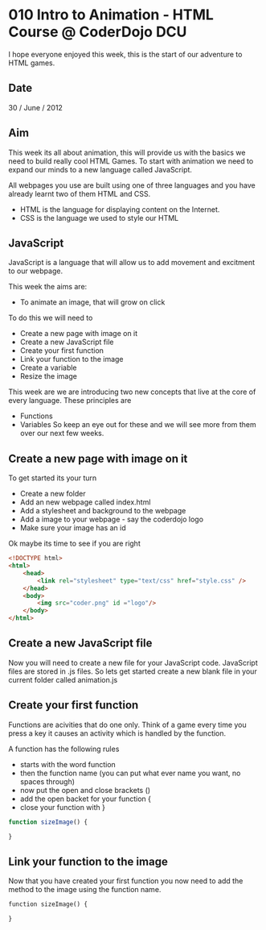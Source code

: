 010 Intro to Animation - HTML Course @ CoderDojo DCU
===================================

I hope everyone enjoyed this week, this is the start of our adventure
to HTML games.

Date
---------
30 / June / 2012

Aim
---------

This week its all about animation, this will provide us with the basics
we need to build really cool HTML Games.  To start with animation we 
need to expand our minds to a new language called JavaScript.

All webpages you use are built using one of three languages and you have already
learnt two of them HTML and CSS. 
* HTML is the language for displaying content on the Internet.
* CSS is the language we used to style our HTML

JavaScript
-----
JavaScript is a language that will allow us to add movement and excitment
to our webpage.

This week the aims are:
* To animate an image, that will grow on click

To do this we will need to
* Create a new page with image on it
* Create a new JavaScript file
* Create your first function
* Link your function to the image
* Create a variable
* Resize the image

This week are we are introducing two new concepts that live at the core
of every language.  These principles are
* Functions
* Variables
So keep an eye out for these and we will see more from them over our next
few weeks.

Create a new page with image on it
----
To get started its your turn
* Create a new folder
* Add an new webpage called index.html
* Add a stylesheet and background to the webpage
* Add a image to your webpage - say the coderdojo logo
* Make sure your image has an id

Ok maybe its time to see if you are right
````html
<!DOCTYPE html>
<html>
	<head>
		<link rel="stylesheet" type="text/css" href="style.css" />
	</head>
	<body>
		<img src="coder.png" id ="logo"/>
	</body>
</html>
````

Create a new JavaScript file
----
Now you will need to create a new file for your JavaScript code.  JavaScript
files are stored in .js files.  So lets get started create a new blank file in your
current folder called animation.js

Create your first function
----
Functions are acivities that do one only.  Think of a game every time you press a key
it causes an activity which is handled by the function.

A function has the following rules
* starts with the word function
* then the function name (you can put what ever name you want, no spaces through)
* now put the open and close brackets ()
* add the open backet for your function {
* close your function with }

````javascript
function sizeImage() {

}
````

Link your function to the image
-----
Now that you have created your first function you now need to add the method 
to the image using the function name.
````html
function sizeImage() {

}
````